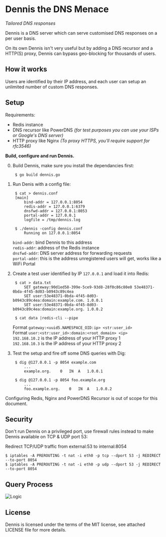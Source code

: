 Dennis the DNS Menace
===

*Tailored DNS responses*

Dennis is a DNS server which can serve customised DNS responses on a per user basis.

On its own Dennis isn't very useful but by adding a DNS recursor and a HTTP(S) proxy, Dennis can bypass geo-blocking for thousands of users.

How it works
---

Users are identified by their IP address, and each user can setup an unlimited number of custom DNS responses.


Setup
---

Requirements:

- Redis instance
- DNS recursor like PowerDNS *(for test purposes you can use your ISPs or Google's DNS server)*
- HTTP proxy like Nginx *(To proxy HTTPS, you'll require support for rfc3546)*

**Build, configure and run Dennis.**

0. Build Dennis, make sure you install the dependancies first:

		$ go build dennis.go

0. Run Denis with a config file:

		$ cat > dennis.conf
		[main]
		    bind-addr = 127.0.0.1:8054
		    redis-addr = 127.0.0.1:6379
		    dnsfwd-addr = 127.0.0.1:8053
		    portal-addr = 127.0.0.1
		    logfile = /tmp/dennis.log

		$ ./dennis -config dennis.conf
			Running on 127.0.0.1:8054
	
	`bind-addr`: bind Dennis to this address  
	`redis-addr`: address of the Redis instance  
	`dnsfwd-addr`: DNS server address for forwarding requests  
	`portal-addr`: this is the address unregistered users will get, works like a WiFi Portal  

0. Create a test user identified by IP `127.0.0.1` and load it into Redis:
	
	    $ cat > data.txt
	        SET gateway:90d1ed58-399e-5ce9-93d8-28f0c86c80e0 53e48371-0bda-4f45-8d03-b0943c89c4ea
	        SET user:53e48371-0bda-4f45-8d03-b0943c89c4ea:domain:example.com. 1.0.0.1
	        SET user:53e48371-0bda-4f45-8d03-b0943c89c4ea:domain:example.org. 1.0.0.2

	    $ cat data |redis-cli --pipe
	
	Format `gateway:<uuid5.NAMESPACE_OID:ip> <str:user_id>`  
	Format `user:<str:user_id>:domain:<root_domain> <ip>`  
	`192.168.10.2` is the IP address of your HTTP proxy 1  
	`192.168.10.3` is the IP address of your HTTP proxy 2  


0. Test the setup and fire off some DNS queries with Dig:

    	$ dig @127.0.0.1 -p 8054 example.com
        	...
        	example.org.    0   IN  A   1.0.0.1

    	$ dig @127.0.0.1 -p 8054 foo.example.org
        	...
        	foo.example.org.    0   IN  A   1.0.0.2

Configuring Redis, Nginx and PowerDNS Recursor is out of scope for this document.


Security
---

Don't run Dennis on a privileged port, use firewall rules instead to make Dennis available on TCP & UDP port 53:

Redirect TCP/UDP traffic from external:53 to internal:8054 

	$ iptables -A PREROUTING -t nat -i eth0 -p tcp --dport 53 -j REDIRECT --to-port 8054
	$ iptables -A PREROUTING -t nat -i eth0 -p udp --dport 53 -j REDIRECT --to-port 8054


Query Process
---

![Logic](https://raw.github.com/namsral/dennis/master/dennis_query_process.png)

License
---

Dennis is licensed under the terms of the MIT license, see attached LICENSE file for more details.